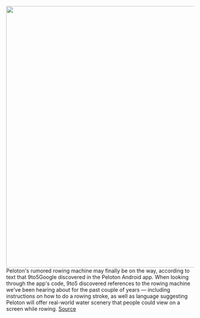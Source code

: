 <img src='https://cdn.vox-cdn.com/thumbor/h-BSz2SzIOCZDmpMblO4J535iiw=/0x0:2040x1360/1200x800/filters:focal(959x637:1285x963)/cdn.vox-cdn.com/uploads/chorus_image/image/69756001/akrales_190328_3240_0067.0.jpg' width='700px' /><br/>
Peloton's rumored rowing machine may finally be on the way, according to text that 9to5Google discovered in the Peloton Android app. When looking through the app's code, 9to5 discovered references to the rowing machine we've been hearing about for the past couple of years — including instructions on how to do a rowing stroke, as well as language suggesting Peloton will offer real-world water scenery that people could view on a screen while rowing.
<a href='https://www.theverge.com/2021/8/20/22634770/peloton-rower-rumors-android-app-mazu-app-analysis'> Source <a/>